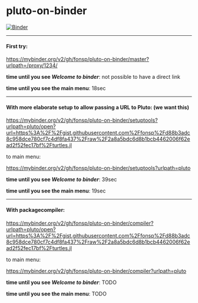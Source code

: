 # pluto-on-binder

[![Binder](https://mybinder.org/badge_logo.svg)](https://mybinder.org/v2/gh/fonsp/pluto-on-binder/master?urlpath=/proxy/1234/)

---

#### First try:

https://mybinder.org/v2/gh/fonsp/pluto-on-binder/master?urlpath=/proxy/1234/

**time until you see _Welcome to binder_**: not possible to have a direct link

**time until you see the main menu**: 18sec

---

#### With more elaborate setup to allow passing a URL to Pluto: (we want this)

https://mybinder.org/v2/gh/fonsp/pluto-on-binder/setuptools?urlpath=pluto/open?url=https%3A%2F%2Fgist.githubusercontent.com%2Ffonsp%2Fd88b3adc8c958dce780cf7c4df8fa437%2Fraw%2F2a8a5bdc6d8b1bcb4462006f62ead2f52fec17bf%2Fturtles.jl

to main menu:

https://mybinder.org/v2/gh/fonsp/pluto-on-binder/setuptools?urlpath=pluto

**time until you see _Welcome to binder_**: 39sec

**time until you see the main menu**: 19sec

---

#### With packagecompiler:

https://mybinder.org/v2/gh/fonsp/pluto-on-binder/compiler?urlpath=pluto/open?url=https%3A%2F%2Fgist.githubusercontent.com%2Ffonsp%2Fd88b3adc8c958dce780cf7c4df8fa437%2Fraw%2F2a8a5bdc6d8b1bcb4462006f62ead2f52fec17bf%2Fturtles.jl

to main menu:

https://mybinder.org/v2/gh/fonsp/pluto-on-binder/compiler?urlpath=pluto

**time until you see _Welcome to binder_**: TODO

**time until you see the main menu**: TODO
